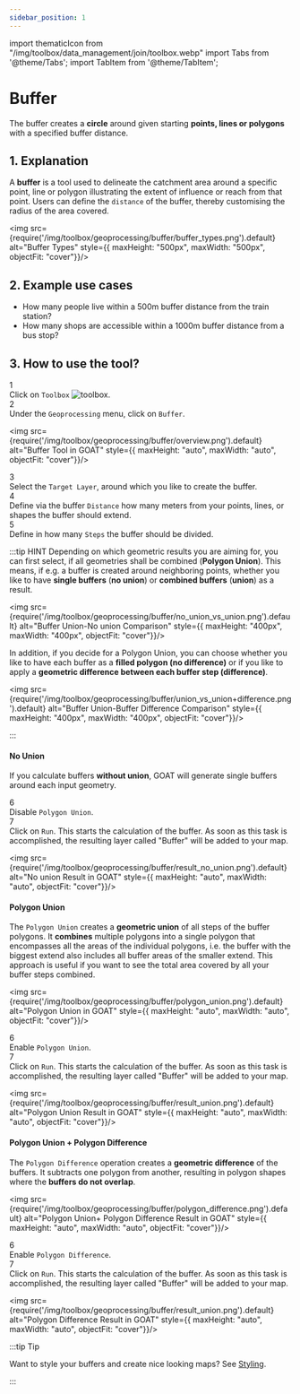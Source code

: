 ```yaml
---
sidebar_position: 1
---
```


import thematicIcon from "/img/toolbox/data_management/join/toolbox.webp"
import Tabs from '@theme/Tabs';
import TabItem from '@theme/TabItem';

# Buffer

The buffer creates a **circle** around given starting **points, lines or polygons** with a specified buffer distance. 


## 1. Explanation

A **buffer** is a tool used to delineate the catchment area around a specific point, line or polygon illustrating the extent of influence or reach from that point. Users can define the ``distance`` of the buffer, thereby customising the radius of the area covered.

<div style={{ display: 'flex', flexDirection: 'column', alignItems: 'center' }}>

  <img src={require('/img/toolbox/geoprocessing/buffer/buffer_types.png').default} alt="Buffer Types" style={{ maxHeight: "500px", maxWidth: "500px", objectFit: "cover"}}/>

</div> 

## 2. Example use cases 

- How many people live within a 500m buffer distance from the train station? 
- How many shops are accessible within a 1000m buffer distance from a bus stop?


## 3. How to use the tool?


<div class="step">
  <div class="step-number">1</div>
  <div class="content">Click on <code>Toolbox</code> <img src={thematicIcon} alt="toolbox" style={{width: "25px"}}/>. </div>
</div>

<div class="step">
  <div class="step-number">2</div>
  <div class="content">Under the <code>Geoprocessing</code> menu, click on <code>Buffer</code>.</div>
</div>


<img src={require('/img/toolbox/geoprocessing/buffer/overview.png').default} alt="Buffer Tool in GOAT" style={{ maxHeight: "auto", maxWidth: "auto", objectFit: "cover"}}/>



<div class="step">
  <div class="step-number">3</div>
  <div class="content">Select the <code>Target Layer</code>, around which you like to create the buffer.</div>
</div>

<div class="step">
  <div class="step-number">4</div>
  <div class="content">Define via the buffer <code>Distance</code> how many meters from your points, lines, or shapes the buffer should extend.</div>
</div>

<div class="step">
  <div class="step-number">5</div>
  <div class="content">Define in how many <code>Steps</code> the buffer should be divided.</div>
</div>

:::tip HINT
Depending on which geometric results you are aiming for, you can first select, if all geometries shall be combined (**Polygon Union**). This means, if e.g. a buffer is created around neighboring points, whether you like to have **single buffers** (**no union**) or **combined buffers** (**union**) as a result.

<div style={{ display: 'flex', flexDirection: 'column', alignItems: 'center' }}>

  <img src={require('/img/toolbox/geoprocessing/buffer/no_union_vs_union.png').default} alt="Buffer Union-No union Comparison" style={{ maxHeight: "400px", maxWidth: "400px", objectFit: "cover"}}/>

</div> 

In addition, if you decide for a Polygon Union, you can choose whether you like to have each buffer as a **filled polygon (no difference)** or if you like to apply a **geometric difference between each buffer step (difference)**.


<div style={{ display: 'flex', flexDirection: 'column', alignItems: 'center' }}>

  <img src={require('/img/toolbox/geoprocessing/buffer/union_vs_union+difference.png').default} alt="Buffer Union-Buffer Difference Comparison" style={{ maxHeight: "400px", maxWidth: "400px", objectFit: "cover"}}/>

</div> 


:::

<Tabs>
<TabItem value="nounion" label="No Union" default className="tabItemBox">

#### No Union
If you calculate buffers **without union**, GOAT will generate single buffers around each input geometry. 

<div class="step">
  <div class="step-number">6</div>
  <div class="content">Disable <code>Polygon Union</code>.</div>
</div>

<div class="step">
  <div class="step-number">7</div>
  <div class="content">Click on <code>Run</code>. This starts the calculation of the buffer. As soon as this task is accomplished, the resulting layer called "Buffer" will be added to your map.</div>
</div>

<div style={{ display: 'flex', flexDirection: 'column', alignItems: 'center' }}>

  <img src={require('/img/toolbox/geoprocessing/buffer/result_no_union.png').default} alt="No union Result in GOAT" style={{ maxHeight: "auto", maxWidth: "auto", objectFit: "cover"}}/>

</div> 

</TabItem>

  <TabItem value="polygonunion" label="Union" default className="tabItemBox">

#### Polygon Union
The  ``Polygon Union`` creates a **geometric union** of all steps of the buffer polygons. It **combines** multiple polygons into a single polygon that encompasses all the areas of the individual polygons, i.e. the buffer with the biggest extend also includes all buffer areas of the smaller extend. This approach is useful if you want to see the total area covered by all your buffer steps combined. 

<div style={{ display: 'flex', flexDirection: 'column' }}>

  <img src={require('/img/toolbox/geoprocessing/buffer/polygon_union.png').default} alt="Polygon Union in GOAT" style={{ maxHeight: "auto", maxWidth: "auto", objectFit: "cover"}}/>

</div> 


<div class="step">
  <div class="step-number">6</div>
  <div class="content">Enable <code>Polygon Union</code>.</div>
</div>

<div class="step">
  <div class="step-number">7</div>
  <div class="content">Click on <code>Run</code>. This starts the calculation of the buffer. As soon as this task is accomplished, the resulting layer called "Buffer" will be added to your map.</div>
</div>

<div style={{ display: 'flex', flexDirection: 'column', alignItems: 'center' }}>

  <img src={require('/img/toolbox/geoprocessing/buffer/result_union.png').default} alt="Polygon Union Result in GOAT" style={{ maxHeight: "auto", maxWidth: "auto", objectFit: "cover"}}/>

</div> 


  </TabItem>
  <TabItem value="polygondifference" label="Union + Difference " className="tabItemBox">

#### Polygon Union + Polygon Difference 
The  ``Polygon Difference`` operation creates a **geometric difference** of the buffers. It subtracts one polygon from another, resulting in polygon shapes where the **buffers do not overlap**.

<div style={{ display: 'flex', flexDirection: 'column', alignItems: 'center' }}>

  <img src={require('/img/toolbox/geoprocessing/buffer/polygon_difference.png').default} alt="Polygon Union+ Polygon Difference Result in GOAT" style={{ maxHeight: "auto", maxWidth: "auto", objectFit: "cover"}}/>

</div> 

<div class="step">
  <div class="step-number">6</div>
  <div class="content">Enable <code>Polygon Difference</code>.</div>
</div>

<div class="step">
  <div class="step-number">7</div>
  <div class="content">Click on <code>Run</code>. This starts the calculation of the buffer. As soon as this task is accomplished, the resulting layer called "Buffer" will be added to your map.</div>
</div>

<div style={{ display: 'flex', flexDirection: 'column', alignItems: 'center' }}>

  <img src={require('/img/toolbox/geoprocessing/buffer/result_union.png').default} alt="Polygon Difference Result in GOAT" style={{ maxHeight: "auto", maxWidth: "auto", objectFit: "cover"}}/>

</div> 



  </TabItem>
</Tabs>




:::tip Tip

Want to style your buffers and create nice looking maps? See [Styling](../../map/layer_style/smart_styling).

:::

